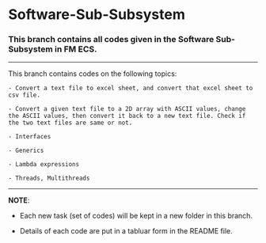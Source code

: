 # Software-Sub-Subsystem
### This branch contains all codes given in the Software Sub-Subsystem in FM ECS. ###

- - - -

This branch contains codes on the following topics:
```
- Convert a text file to excel sheet, and convert that excel sheet to csv file.

- Convert a given text file to a 2D array with ASCII values, change the ASCII values, then convert it back to a new text file. Check if the two text files are same or not.

- Interfaces

- Generics

- Lambda expressions

- Threads, Multithreads

```
- - - -
**NOTE**:
- Each new task (set of codes) will be kept in a new folder in this branch.

- Details of each code are put in a tabluar form in the README file.
